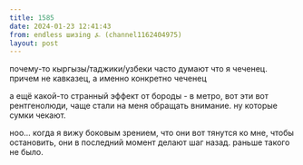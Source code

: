```yaml
---
title: 1585
date: 2024-01-23 12:41:43
from: endless шизing ⍼ (channel1162404975)
layout: post
---
```


почему-то кыргызы/таджики/узбеки часто думают что я чеченец. причем не кавказец, а именно конкретно чеченец

а ещё какой-то странный эффект от бороды - в метро, вот эти вот рентгенолюди, чаще стали на меня обращать внимание. ну которые сумки чекают.

ноо... когда я вижу боковым зрением, что они вот тянутся ко мне, чтобы остановить, они в последний момент делают шаг назад. раньше такого не было.
